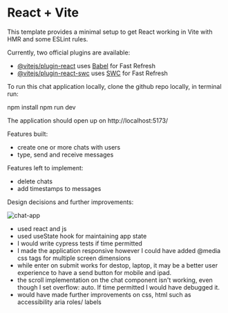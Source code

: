 # React + Vite

This template provides a minimal setup to get React working in Vite with HMR and some ESLint rules.

Currently, two official plugins are available:

- [@vitejs/plugin-react](https://github.com/vitejs/vite-plugin-react/blob/main/packages/plugin-react/README.md) uses [Babel](https://babeljs.io/) for Fast Refresh
- [@vitejs/plugin-react-swc](https://github.com/vitejs/vite-plugin-react-swc) uses [SWC](https://swc.rs/) for Fast Refresh

To run this chat application locally, clone the github repo locally, in terminal run:

npm install
npm run dev

The application should open up on http://localhost:5173/

Features built: 
- create one or more chats with users
- type, send and receive messages

Features left to implement:
- delete chats
- add timestamps to messages

Design decisions and further improvements:

![chat-app](https://github.com/pchetia24/chat-app/assets/78832058/b8146003-78d0-40c2-99a7-fb7c0d9fad6d)

- used react and js
- used useState hook for maintaining app state
- I would write cypress tests if time permitted
- I made the application responsive however I could 
have added @media css tags for multiple screen dimensions
- while enter on submit works for destop, laptop, it may be
a better user experience to have a send button for mobile and ipad.
- the scroll implementation on the chat component isn't working,
  even though I set overflow: auto. If time permitted I would have debugged it.
- would have made further improvements on css, html such as accessibility aria roles/ labels
